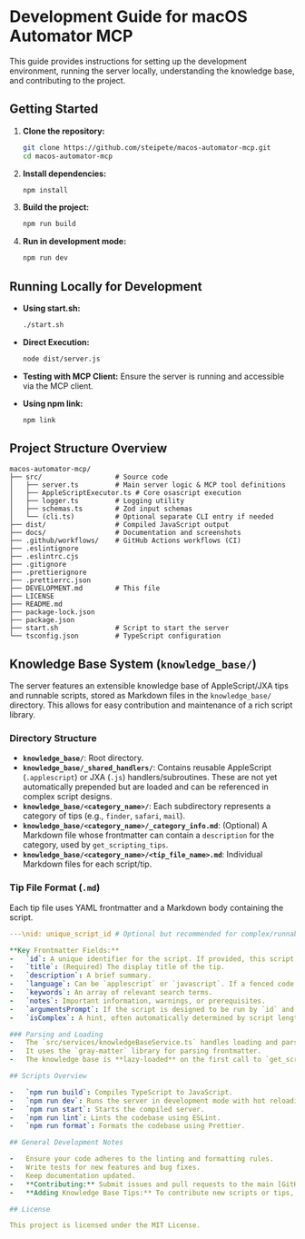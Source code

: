 # Development Guide for macOS Automator MCP

This guide provides instructions for setting up the development environment, running the server locally, understanding the knowledge base, and contributing to the project.

## Getting Started

1.  **Clone the repository:**
    ```bash
    git clone https://github.com/steipete/macos-automator-mcp.git
    cd macos-automator-mcp
    ```

2.  **Install dependencies:**
    ```bash
    npm install
    ```

3.  **Build the project:**
    ```bash
    npm run build
    ```

4.  **Run in development mode:**
    ```bash
    npm run dev
    ```

## Running Locally for Development

-   **Using start.sh:**
    ```bash
    ./start.sh
    ```

-   **Direct Execution:**
    ```bash
    node dist/server.js
    ```

-   **Testing with MCP Client:**
    Ensure the server is running and accessible via the MCP client.

-   **Using npm link:**
    ```bash
    npm link
    ```

## Project Structure Overview

```
macos-automator-mcp/
├── src/                  # Source code
│   ├── server.ts         # Main server logic & MCP tool definitions
│   ├── AppleScriptExecutor.ts # Core osascript execution
│   ├── logger.ts         # Logging utility
│   ├── schemas.ts        # Zod input schemas
│   └── (cli.ts)          # Optional separate CLI entry if needed
├── dist/                 # Compiled JavaScript output
├── docs/                 # Documentation and screenshots
├── .github/workflows/    # GitHub Actions workflows (CI)
├── .eslintignore
├── .eslintrc.cjs
├── .gitignore
├── .prettierignore
├── .prettierrc.json
├── DEVELOPMENT.md        # This file
├── LICENSE
├── README.md
├── package-lock.json
├── package.json
├── start.sh              # Script to start the server
└── tsconfig.json         # TypeScript configuration
```

## Knowledge Base System (`knowledge_base/`)

The server features an extensible knowledge base of AppleScript/JXA tips and runnable scripts, stored as Markdown files in the `knowledge_base/` directory. This allows for easy contribution and maintenance of a rich script library.

### Directory Structure
-   **`knowledge_base/`**: Root directory.
-   **`knowledge_base/_shared_handlers/`**: Contains reusable AppleScript (`.applescript`) or JXA (`.js`) handlers/subroutines. These are not yet automatically prepended but are loaded and can be referenced in complex script designs.
-   **`knowledge_base/<category_name>/`**: Each subdirectory represents a category of tips (e.g., `finder`, `safari`, `mail`).
-   **`knowledge_base/<category_name>/_category_info.md`**: (Optional) A Markdown file whose frontmatter can contain a `description` for the category, used by `get_scripting_tips`.
-   **`knowledge_base/<category_name>/<tip_file_name>.md`**: Individual Markdown files for each script/tip.

### Tip File Format (`.md`)
Each tip file uses YAML frontmatter and a Markdown body containing the script.

```yaml
---\nid: unique_script_id # Optional but recommended for complex/runnable scripts (e.g., safari_get_all_links)\ntitle: \"Descriptive Title of the Tip/Script\"\ndescription: \"Brief explanation of what the script does.\"\nlanguage: applescript # Or \"javascript\"; defaults to applescript. Overridden by code block language.\nkeywords:\n  - relevant\n  - keyword\n  - tags\nnotes: |\n  Important considerations, requirements (e.g., permissions, app settings),\n  or potential issues with this script.\n  Can be multi-line.\nargumentsPrompt: \"Optional: Describe inputs needed if script is run by ID, e.g., \'Provide the target URL and new tab title.\'\"\nisComplex: false # Optional: Set to true if a long/complex script, influences display in get_scripting_tips\n# usesSharedHandlers: [\"string_utils\"] # Future: For linking to _shared_handlers\n---\n\nMarkdown body explaining the script, its usage, or context.\n\n\`\`\`applescript \n-- Your AppleScript code here\nlog \"Hello from AppleScript!\"\nreturn \"Script executed\"\n\`\`\`\n\nOr for JXA:\n\n\`\`\`javascript\n// Your JXA code here\nconsole.log(\"Hello from JXA!\");\n\"Script executed\"; // Last expression is returned\n\`\`\`\n```

**Key Frontmatter Fields:**
-   `id`: A unique identifier for the script. If provided, this script can be executed by `execute_script` using the `knowledgeBaseScriptId` parameter. Convention: `category_verb_noun`.
-   `title`: (Required) The display title of the tip.
-   `description`: A brief summary.
-   `language`: Can be `applescript` or `javascript`. If a fenced code block specifies a language (e.g., ` ```applescript `), that takes precedence for the script itself.
-   `keywords`: An array of relevant search terms.
-   `notes`: Important information, warnings, or prerequisites.
-   `argumentsPrompt`: If the script is designed to be run by `id` and accepts parameters (via `--MCP_INPUT:key` or `--MCP_ARG_N` placeholders), this field should describe what `inputData` or `arguments` are expected.
-   `isComplex`: A hint, often automatically determined by script length. Complex scripts with IDs are highlighted as runnable by `get_scripting_tips`.

### Parsing and Loading
-   The `src/services/knowledgeBaseService.ts` handles loading and parsing these Markdown files.
-   It uses the `gray-matter` library for parsing frontmatter.
-   The knowledge base is **lazy-loaded** on the first call to `get_scripting_tips` or when `execute_script` uses a `knowledgeBaseScriptId`.

## Scripts Overview

-   `npm run build`: Compiles TypeScript to JavaScript.
-   `npm run dev`: Runs the server in development mode with hot reloading (using tsx).
-   `npm run start`: Starts the compiled server.
-   `npm run lint`: Lints the codebase using ESLint.
-   `npm run format`: Formats the codebase using Prettier.

## General Development Notes

-   Ensure your code adheres to the linting and formatting rules.
-   Write tests for new features and bug fixes.
-   Keep documentation updated.
-   **Contributing:** Submit issues and pull requests to the main [GitHub repository](https://github.com/steipete/macos-automator-mcp).
-   **Adding Knowledge Base Tips:** To contribute new scripts or tips, create a new `.md` file in the appropriate category directory under `knowledge_base/`, following the format described above. Ensure titles are clear, descriptions are helpful, and notes cover any prerequisites or potential issues.

## License

This project is licensed under the MIT License. 